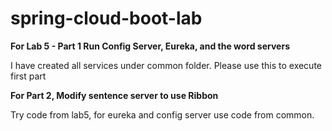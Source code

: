 # spring-cloud-boot-lab

**For Lab 5 - Part 1 Run Config Server, Eureka, and the word servers**

I have created all services under common folder. Please use this to execute first part

**For Part 2, Modify sentence server to use Ribbon**

Try code from lab5, for eureka and config server use code from common.
